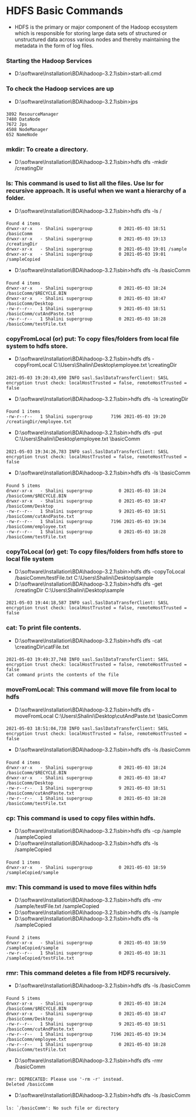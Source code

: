 # HDFS Basic Commands
- HDFS is the primary or major component of the Hadoop ecosystem which is responsible for storing large data sets of structured or unstructured data across various nodes and thereby maintaining the metadata in the form of log files.

### Starting the Hadoop Services
- D:\software\Installation\BDA\hadoop-3.2.1\sbin>start-all.cmd

### To check the Hadoop services are up
- D:\software\Installation\BDA\hadoop-3.2.1\sbin>jps
####
    3892 ResourceManager
    7480 DataNode
    7672 Jps
    4508 NodeManager
    652 NameNode
    
### mkdir: To create a directory.
- D:\software\Installation\BDA\hadoop-3.2.1\sbin>hdfs dfs -mkdir /creatingDir

### ls: This command is used to list all the files. Use lsr for recursive approach. It is useful when we want a hierarchy of a folder.
- D:\software\Installation\BDA\hadoop-3.2.1\sbin>hdfs dfs -ls /
#### 
    Found 4 items
    drwxr-xr-x   - Shalini supergroup          0 2021-05-03 18:51 /basicComm
    drwxr-xr-x   - Shalini supergroup          0 2021-05-03 19:13 /creatingDir
    drwxr-xr-x   - Shalini supergroup          0 2021-05-03 19:01 /sample
    drwxr-xr-x   - Shalini supergroup          0 2021-05-03 19:01 /sampleCopied
- D:\software\Installation\BDA\hadoop-3.2.1\sbin>hdfs dfs -ls /basicComm
####
    Found 4 items
    drwxr-xr-x   - Shalini supergroup          0 2021-05-03 18:24 /basicComm/$RECYCLE.BIN
    drwxr-xr-x   - Shalini supergroup          0 2021-05-03 18:47 /basicComm/Desktop
    -rw-r--r--   1 Shalini supergroup          9 2021-05-03 18:51 /basicComm/cutAndPaste.txt
    -rw-r--r--   1 Shalini supergroup          0 2021-05-03 18:28 /basicComm/testFile.txt
    
### copyFromLocal (or) put: To copy files/folders from local file system to hdfs store.
- D:\software\Installation\BDA\hadoop-3.2.1\sbin>hdfs dfs -copyFromLocal C:\Users\Shalini\Desktop\employee.txt \creatingDir
####
    2021-05-03 19:20:43,690 INFO sasl.SaslDataTransferClient: SASL encryption trust check: localHostTrusted = false, remoteHostTrusted = false
- D:\software\Installation\BDA\hadoop-3.2.1\sbin>hdfs dfs -ls \creatingDir
####
    Found 1 items
    -rw-r--r--   1 Shalini supergroup       7196 2021-05-03 19:20 /creatingDir/employee.txt
    
- D:\software\Installation\BDA\hadoop-3.2.1\sbin>hdfs dfs -put C:\Users\Shalini\Desktop\employee.txt \basicComm
####
    2021-05-03 19:34:26,783 INFO sasl.SaslDataTransferClient: SASL encryption trust check: localHostTrusted = false, remoteHostTrusted = false

- D:\software\Installation\BDA\hadoop-3.2.1\sbin>hdfs dfs -ls \basicComm
####
    Found 5 items
    drwxr-xr-x   - Shalini supergroup          0 2021-05-03 18:24 /basicComm/$RECYCLE.BIN
    drwxr-xr-x   - Shalini supergroup          0 2021-05-03 18:47 /basicComm/Desktop
    -rw-r--r--   1 Shalini supergroup          9 2021-05-03 18:51 /basicComm/cutAndPaste.txt
    -rw-r--r--   1 Shalini supergroup       7196 2021-05-03 19:34 /basicComm/employee.txt
    -rw-r--r--   1 Shalini supergroup          0 2021-05-03 18:28 /basicComm/testFile.txt

### copyToLocal (or) get: To copy files/folders from hdfs store to local file system
- D:\software\Installation\BDA\hadoop-3.2.1\sbin>hdfs dfs -copyToLocal /basicComm/testFile.txt C:\Users\Shalini\Desktop\sample
- D:\software\Installation\BDA\hadoop-3.2.1\sbin>hdfs dfs -get /creatingDir C:\Users\Shalini\Desktop\sample
#### 
    2021-05-03 19:44:18,587 INFO sasl.SaslDataTransferClient: SASL encryption trust check: localHostTrusted = false, remoteHostTrusted = false
    
### cat: To print file contents.
- D:\software\Installation\BDA\hadoop-3.2.1\sbin>hdfs dfs -cat \creatingDir\catFile.txt
#### 
    2021-05-03 19:49:37,748 INFO sasl.SaslDataTransferClient: SASL encryption trust check: localHostTrusted = false, remoteHostTrusted = false
    Cat command prints the contents of the file
    
### moveFromLocal: This command will move file from local to hdfs
- D:\software\Installation\BDA\hadoop-3.2.1\sbin>hdfs dfs -moveFromLocal C:\Users\Shalini\Desktop\cutAndPaste.txt \basicComm
#### 
    2021-05-03 18:51:04,738 INFO sasl.SaslDataTransferClient: SASL encryption trust check: localHostTrusted = false, remoteHostTrusted = false
- D:\software\Installation\BDA\hadoop-3.2.1\sbin>hdfs dfs -ls /basicComm
####
    Found 4 items
    drwxr-xr-x   - Shalini supergroup          0 2021-05-03 18:24 /basicComm/$RECYCLE.BIN
    drwxr-xr-x   - Shalini supergroup          0 2021-05-03 18:47 /basicComm/Desktop
    -rw-r--r--   1 Shalini supergroup          9 2021-05-03 18:51 /basicComm/cutAndPaste.txt
    -rw-r--r--   1 Shalini supergroup          0 2021-05-03 18:28 /basicComm/testFile.txt
    
### cp: This command is used to copy files within hdfs.
- D:\software\Installation\BDA\hadoop-3.2.1\sbin>hdfs dfs -cp /sample /sampleCopied
- D:\software\Installation\BDA\hadoop-3.2.1\sbin>hdfs dfs -ls /sampleCopied
####
    Found 1 items
    drwxr-xr-x   - Shalini supergroup          0 2021-05-03 18:59 /sampleCopied/sample
    
### mv: This command is used to move files within hdfs
- D:\software\Installation\BDA\hadoop-3.2.1\sbin>hdfs dfs -mv /sample/testFile.txt /sampleCopied
- D:\software\Installation\BDA\hadoop-3.2.1\sbin>hdfs dfs -ls /sample
- D:\software\Installation\BDA\hadoop-3.2.1\sbin>hdfs dfs -ls /sampleCopied
#### 
    Found 2 items
    drwxr-xr-x   - Shalini supergroup          0 2021-05-03 18:59 /sampleCopied/sample
    -rw-r--r--   1 Shalini supergroup          0 2021-05-03 18:31 /sampleCopied/testFile.txt
    
### rmr: This command deletes a file from HDFS recursively. 
- D:\software\Installation\BDA\hadoop-3.2.1\sbin>hdfs dfs -ls /basicComm
####
    Found 5 items
    drwxr-xr-x   - Shalini supergroup          0 2021-05-03 18:24 /basicComm/$RECYCLE.BIN
    drwxr-xr-x   - Shalini supergroup          0 2021-05-03 18:47 /basicComm/Desktop
    -rw-r--r--   1 Shalini supergroup          9 2021-05-03 18:51 /basicComm/cutAndPaste.txt
    -rw-r--r--   1 Shalini supergroup       7196 2021-05-03 19:34 /basicComm/employee.txt
    -rw-r--r--   1 Shalini supergroup          0 2021-05-03 18:28 /basicComm/testFile.txt

- D:\software\Installation\BDA\hadoop-3.2.1\sbin>hdfs dfs -rmr /basicComm
####
    rmr: DEPRECATED: Please use '-rm -r' instead.
    Deleted /basicComm

- D:\software\Installation\BDA\hadoop-3.2.1\sbin>hdfs dfs -ls /basicComm
####
    ls: `/basicComm': No such file or directory
